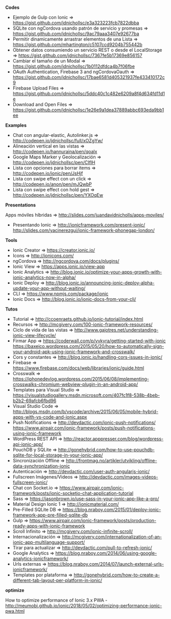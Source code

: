 **Codes**
- Ejemplo de Gulp con Ionic                                           => https://gist.github.com/jdnichollsc/e3a323223fcb7822dbba
- SQLite con ngCordova usando patrón de servicio y promesas           => https://gist.github.com/jdnichollsc/9ac79aaa3407e92677ba
- Permitir dinamicamente arrastrar elementos de una Lista             => https://gist.github.com/mhartington/c5107ccd9204b755442b
- Obtener datos consumiendo un servicio REST o desde el LocalStorage  => https://gist.github.com/jdnichollsc/7367fe5b17369e856157
- Cambiar el tamaño de un Modal                                       => https://gist.github.com/jdnichollsc/1b0112dfdca4b7f06fbe
- OAuth Authentication, Firebase 3 and ngCordovaOauth          => https://gist.github.com/jdnichollsc/17bae6581d405321937fe433410172c9
- Firebase Upload Files                                        => https://gist.github.com/jdnichollsc/5ddc40c1c482e6209a8f4d634fd11d1e
- Download and Open Files                                      => https://gist.github.com/jdnichollsc/1e26e9a1dea37889abbc693eda9bb1ee



**Examples**
- Chat con angular-elastic, Autolinker.js => http://codepen.io/jdnichollsc/full/xOZgYw/
- Alineación vertical en las vistas     => http://codepen.io/hannuraina/pen/qoalx
- Google Maps Marker y Geolocalización  => http://codepen.io/jdnichollsc/pen/CIflH
- Lista con opciones para borrar items  => http://codepen.io/ionic/pen/JsHjf
- Lista con swipe effect con un click   => http://codepen.io/anon/pen/mJQwbP
- Lista con swipe effect con hold gest  => http://codepen.io/jdnichollsc/pen/YXOqEw


 **Presentations**
 
  Apps móviles híbridas  => http://slides.com/juandavidnicholls/apps-moviles/
 - Presentando Ionic      => http://ionicframework.com/present-ionic/
                             http://slides.com/yacinerezgui/ionic-framework-phonegap-london/
 
 
 **Tools**
 
 - Ionic Creator    => https://creator.ionic.io/
 - Icons            => http://ionicons.com/
 - ngCordova        => http://ngcordova.com/docs/plugins/
 - Ionic View       => https://apps.ionic.io/view-app
 - Ionic Analytics  => http://blog.ionic.io/optimize-your-apps-growth-with-ionic-analytics-now-in-alpha/
 - Ionic Deploy     => http://blog.ionic.io/announcing-ionic-deploy-alpha-update-your-app-without-waiting/
 - CLI              => https://www.npmjs.com/package/ionic
 - Ionic Docs       => http://blog.ionic.io/ionic-docs-from-your-cli/
 
 **Tutos**
 
 
 - Tutorial                     => http://ccoenraets.github.io/ionic-tutorial/index.html
 - Recursos                     => http://mcgivery.com/100-ionic-framework-resources/
 - Ciclo de vida de las vistas  => http://www.gajotres.net/understanding-ionic-view-lifecycle/
 - Firmar App                   => https://coderwall.com/p/vvkyra/getting-started-with-ionic
                                   https://baxeico.wordpress.com/2015/05/20/how-to-automatically-sign-your-android-apk-using-ionic-framework-and-crosswalk/
 - Cors y constantes            => http://blog.ionic.io/handling-cors-issues-in-ionic/
 - Firebase                     => https://www.firebase.com/docs/web/libraries/ionic/guide.html
 - Crosswalk                    => https://iphonedevlog.wordpress.com/2015/06/08/implementing-crosswalks-chromium-webview-plugin-in-an-android-app/
 - Templates para Visual Studio => https://visualstudiogallery.msdn.microsoft.com/407fc1f8-538b-4beb-b2b2-69afcb6fbd96
 - Visual Studio Code           => http://blogs.msdn.com/b/vscode/archive/2015/06/05/mobile-hybrid-apps-with-vs-code-and-ionic.aspx
 - Push Notifications           => http://devdactic.com/ionic-push-notifications/
                                   https://www.airpair.com/ionic-framework/posts/push-notifications-using-ionic-framework
 - WordPress REST API           => http://reactor.apppresser.com/blog/wordpress-api-ionic-app/
 - PouchDB y SQLite             => http://gonehybrid.com/how-to-use-pouchdb-sqlite-for-local-storage-in-your-ionic-app/
 - Sincronización Offline       => http://frontmag.no/artikler/utvikling/offline-data-synchronization-ionic
 - Autenticación                => http://devdactic.com/user-auth-angularjs-ionic/
 - Fullscreen Imágenes/Videos   => http://devdactic.com/images-videos-fullscreen-ionic/
 - Chat con Socket.io           => https://www.airpair.com/ionic-framework/posts/ionic-socketio-chat-application-tutorial
 - Sass                         => https://jasonbrown.io/use-sass-in-your-ionic-app-like-a-pro/
 - Material Design Ionic 1      => http://ionicmaterial.com/
 - Pre-Filled SQLite DB         => https://blog.nraboy.com/2015/01/deploy-ionic-framework-app-pre-filled-sqlite-db
 - Gulp                         => https://www.airpair.com/ionic-framework/posts/production-ready-apps-with-ionic-framework
 - Scroll Infinito              => http://mcgivery.com/ionic-infinite-scroll/
 - Internacionalización         => http://mcgivery.com/internationalization-of-an-ionic-app-multilanguage-support/
 - Tirar para actualizar        => http://devdactic.com/pull-to-refresh-ionic/
 - Google Analytics             => https://blog.nraboy.com/2014/06/using-google-analytics-ionicframework/
 - Urls externas                => https://blog.nraboy.com/2014/07/launch-external-urls-ionicframework/
 - Templates por plataforma     => http://gonehybrid.com/how-to-create-a-different-tab-layout-per-platform-in-ionic/
 
 
 **optimize**
 
 How to optimize performance of Ionic 3.x PWA - http://meumobi.github.io/ionic/2018/05/02/optimizing-performance-ionic-pwa.html
 